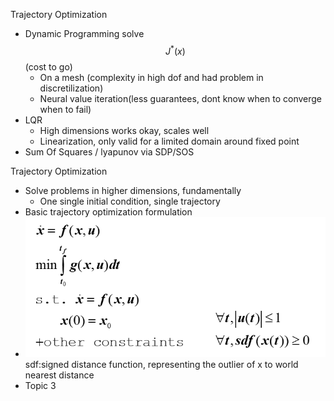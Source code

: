 Trajectory Optimization
- Dynamic Programming solve $$J^{*}(x)$$(cost to go)
  - On a mesh (complexity in high dof and had problem in discretilization)
  - Neural value iteration(less guarantees, dont know when to converge when to fail)
- LQR
  - High dimensions works okay, scales well
  - Linearization, only valid for a limited domain around fixed point
- Sum Of Squares / lyapunov via SDP/SOS

Trajectory Optimization
- Solve problems in higher dimensions, fundamentally
  - One single initial condition, single trajectory
- Basic trajectory optimization formulation
- ![Image](./toEqu.PNG)
  sdf:signed distance function, representing the outlier of x to world nearest distance
- Topic 3


